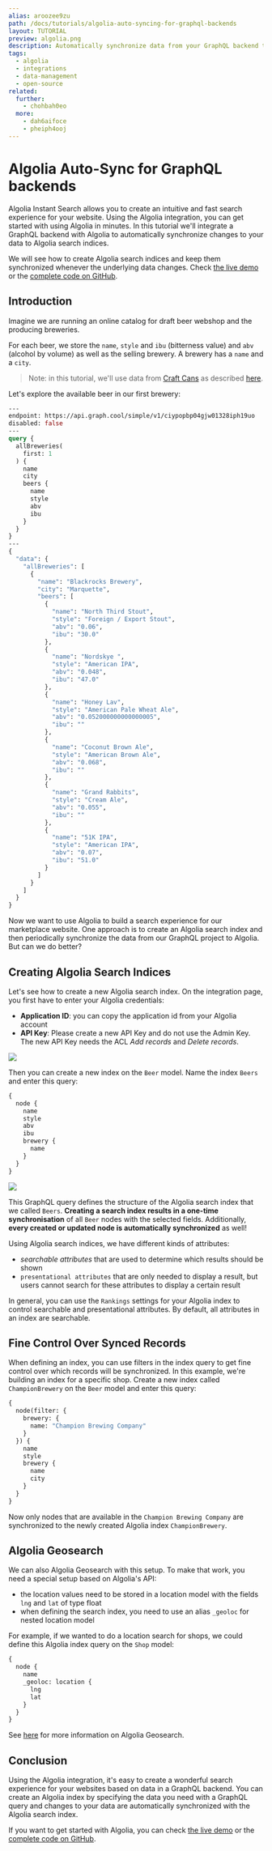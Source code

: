 ```yaml
---
alias: aroozee9zu
path: /docs/tutorials/algolia-auto-syncing-for-graphql-backends
layout: TUTORIAL
preview: algolia.png
description: Automatically synchronize data from your GraphQL backend to Algolia. Algolia Instant Search provides intuitive and fast search experiences.
tags:
  - algolia
  - integrations
  - data-management
  - open-source
related:
  further:
    - chohbah0eo
  more:
    - dah6aifoce
    - pheiph4ooj
---
```


# Algolia Auto-Sync for GraphQL backends

Algolia Instant Search allows you to create an intuitive and fast search experience for your website. Using the Algolia integration, you can get started with using Algolia in minutes. In this tutorial we'll integrate a GraphQL backend with Algolia to automatically synchronize changes to your data to Algolia search indices.

We will see how to create Algolia search indices and keep them synchronized whenever the underlying data changes.
Check [the live demo](http://algolia-graphql.netlify.com) or the [complete code on GitHub](https://github.com/graphcool-examples/algolia-brewery-example).

## Introduction

Imagine we are running an online catalog for draft beer webshop and the producing breweries.

For each beer, we store the `name`, `style` and `ibu` (bitterness value) and `abv` (alcohol by volume) as well as the selling brewery. A brewery has a `name` and a `city`.

> Note: in this tutorial, we'll use data from [Craft Cans](http://craftcans.com/) as described [here](http://www.jeannicholashould.com/python-web-scraping-tutorial-for-craft-beers.html).

Let's explore the available beer in our first brewery:

```graphql
---
endpoint: https://api.graph.cool/simple/v1/ciypopbp04gjw01328iph19uo
disabled: false
---
query {
  allBreweries(
    first: 1
  ) {
    name
    city
    beers {
      name
      style
      abv
      ibu
    }
  }
}
---
{
  "data": {
    "allBreweries": [
      {
        "name": "Blackrocks Brewery",
        "city": "Marquette",
        "beers": [
          {
            "name": "North Third Stout",
            "style": "Foreign / Export Stout",
            "abv": "0.06",
            "ibu": "30.0"
          },
          {
            "name": "Nordskye ",
            "style": "American IPA",
            "abv": "0.048",
            "ibu": "47.0"
          },
          {
            "name": "Honey Lav",
            "style": "American Pale Wheat Ale",
            "abv": "0.052000000000000005",
            "ibu": ""
          },
          {
            "name": "Coconut Brown Ale",
            "style": "American Brown Ale",
            "abv": "0.068",
            "ibu": ""
          },
          {
            "name": "Grand Rabbits",
            "style": "Cream Ale",
            "abv": "0.055",
            "ibu": ""
          },
          {
            "name": "51K IPA",
            "style": "American IPA",
            "abv": "0.07",
            "ibu": "51.0"
          }
        ]
      }
    ]
  }
}
```

Now we want to use Algolia to build a search experience for our marketplace website. One approach is to create an Algolia search index and then periodically synchronize the data from our GraphQL project to Algolia. But can we do better?

## Creating Algolia Search Indices

Let's see how to create a new Algolia search index. On the integration page, you first have to enter your Algolia credentials:

* **Application ID**: you can copy the application id from your Algolia account
* **API Key**: Please create a new API Key and do not use the Admin Key. The new API Key needs the ACL *Add records* and *Delete records*.

![](./algolia-credentials.png)

Then you can create a new index on the `Beer` model. Name the index `Beers` and enter this query:

```graphql
{
  node {
    name
    style
    abv
    ibu
    brewery {
      name
    }
  }
}
```

![](./beers-index.png)

This GraphQL query defines the structure of the Algolia search index that we called `Beers`. **Creating a search index results in a one-time synchronisation** of all `Beer` nodes with the selected fields. Additionally, **every created or updated node is automatically synchronized** as well!

Using Algolia search indices, we have different kinds of attributes:

* *searchable attributes* that are used to determine which results should be shown
* `presentational attributes` that are only needed to display a result, but users cannot search for these attributes to display a certain result

In general, you can use the `Rankings` settings for your Algolia index to control searchable and presentational attributes. By default, all attributes in an index are searchable.

## Fine Control Over Synced Records

When defining an index, you can use filters in the index query to get fine control over which records will be synchronized. In this example, we're building an index for a specific shop. Create a new index called `ChampionBrewery` on the `Beer` model and enter this query:

```graphql
{
  node(filter: {
    brewery: {
      name: "Champion Brewing Company"
    }
  }) {
    name
    style
    brewery {
      name
      city
    }
  }
}
```

Now only nodes that are available in the `Champion Brewing Company` are synchronized to the newly created Algolia index `ChampionBrewery`.

## Algolia Geosearch

We can also Algolia Geosearch with this setup. To make that work, you need a special setup based on Algolia's API:

* the location values need to be stored in a location model with the fields `lng` and `lat` of type float
* when defining the search index, you need to use an alias `_geoloc` for nested location model

For example, if we wanted to do a location search for shops, we could define this Algolia index query on the `Shop` model:

```graphql
{
  node {
    name
    _geoloc: location {
      lng
      lat
    }
  }
}
```

See [here](https://www.algolia.com/doc/guides/geo-search/geo-search-overview/) for more information on Algolia Geosearch.

## Conclusion

Using the Algolia integration, it's easy to create a wonderful search experience for your websites based on data in a GraphQL backend. You can create an Algolia index by specifying the data you need with a GraphQL query and changes to your data are automatically synchronized with the Algolia search index.

If you want to get started with Algolia, you can check [the live demo](http://algolia-graphql.netlify.com) or the [complete code on GitHub](https://github.com/graphcool-examples/algolia-brewery-example).
